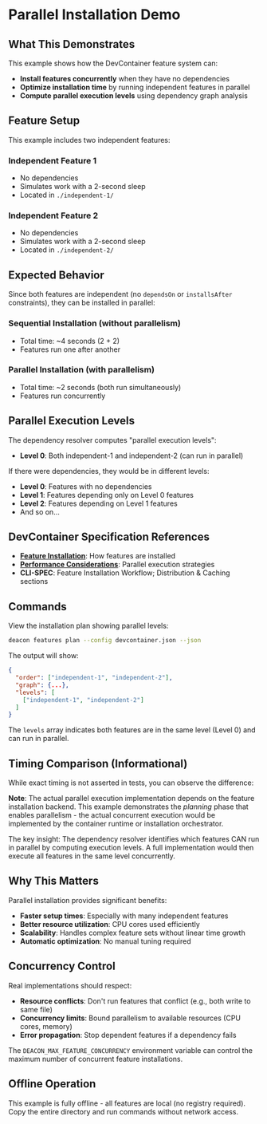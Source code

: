 # Parallel Installation Demo

## What This Demonstrates

This example shows how the DevContainer feature system can:
- **Install features concurrently** when they have no dependencies
- **Optimize installation time** by running independent features in parallel
- **Compute parallel execution levels** using dependency graph analysis

## Feature Setup

This example includes two independent features:

### Independent Feature 1
- No dependencies
- Simulates work with a 2-second sleep
- Located in `./independent-1/`

### Independent Feature 2
- No dependencies  
- Simulates work with a 2-second sleep
- Located in `./independent-2/`

## Expected Behavior

Since both features are independent (no `dependsOn` or `installsAfter` constraints), they can be installed in parallel:

### Sequential Installation (without parallelism)
- Total time: ~4 seconds (2 + 2)
- Features run one after another

### Parallel Installation (with parallelism)
- Total time: ~2 seconds (both run simultaneously)
- Features run concurrently

## Parallel Execution Levels

The dependency resolver computes "parallel execution levels":
- **Level 0**: Both independent-1 and independent-2 (can run in parallel)

If there were dependencies, they would be in different levels:
- **Level 0**: Features with no dependencies
- **Level 1**: Features depending only on Level 0 features
- **Level 2**: Features depending on Level 1 features
- And so on...

## DevContainer Specification References

- **[Feature Installation](https://containers.dev/implementors/spec/#feature-installation)**: How features are installed
- **[Performance Considerations](https://containers.dev/implementors/spec/#performance)**: Parallel execution strategies
- **CLI-SPEC**: Feature Installation Workflow; Distribution & Caching sections

## Commands

View the installation plan showing parallel levels:
```sh
deacon features plan --config devcontainer.json --json
```

The output will show:
```json
{
  "order": ["independent-1", "independent-2"],
  "graph": {...},
  "levels": [
    ["independent-1", "independent-2"]
  ]
}
```

The `levels` array indicates both features are in the same level (Level 0) and can run in parallel.

## Timing Comparison (Informational)

While exact timing is not asserted in tests, you can observe the difference:

**Note**: The actual parallel execution implementation depends on the feature installation backend. This example demonstrates the *planning* phase that enables parallelism - the actual concurrent execution would be implemented by the container runtime or installation orchestrator.

The key insight: The dependency resolver identifies which features CAN run in parallel by computing execution levels. A full implementation would then execute all features in the same level concurrently.

## Why This Matters

Parallel installation provides significant benefits:
- **Faster setup times**: Especially with many independent features
- **Better resource utilization**: CPU cores used efficiently
- **Scalability**: Handles complex feature sets without linear time growth
- **Automatic optimization**: No manual tuning required

## Concurrency Control

Real implementations should respect:
- **Resource conflicts**: Don't run features that conflict (e.g., both write to same file)
- **Concurrency limits**: Bound parallelism to available resources (CPU cores, memory)
- **Error propagation**: Stop dependent features if a dependency fails

The `DEACON_MAX_FEATURE_CONCURRENCY` environment variable can control the maximum number of concurrent feature installations.

## Offline Operation

This example is fully offline - all features are local (no registry required). Copy the entire directory and run commands without network access.
